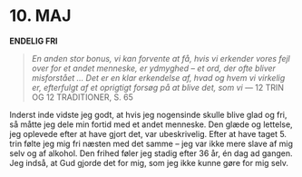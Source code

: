 # 10. MAJ

**ENDELIG FRI**

> *En anden stor bonus, vi kan forvente at få, hvis vi erkender vores fejl over for et andet menneske, er ydmyghed – et ord, der ofte bliver misforstået … Det er en klar erkendelse af, hvad og hvem vi virkelig er, efterfulgt af et oprigtigt forsøg på at blive det, som vi*
> — 12 TRIN OG 12 TRADITIONER, S. 65

Inderst inde vidste jeg godt, at hvis jeg nogensinde skulle blive glad og fri, så måtte jeg dele min fortid med et andet menneske. Den glæde og lettelse, jeg oplevede efter at have gjort det, var ubeskrivelig. Efter at have taget 5. trin følte jeg mig fri næsten med det samme – jeg var ikke mere slave af mig selv og af alkohol. Den frihed føler jeg stadig efter 36 år, én dag ad gangen. Jeg indså, at Gud gjorde det for mig, som jeg ikke kunne gøre for mig selv.
